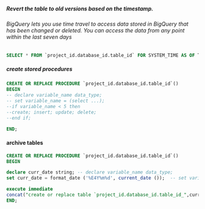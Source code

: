 ##### Revert the table to old versions based on the timestamp.
###### BigQuery lets you use time travel to access data stored in BigQuery that has been changed or deleted. You can access the data from any point within the last seven days

```SQL
SELECT * FROM `project_id.database_id.table_id` FOR SYSTEM_TIME AS OF TIMESTAMP_SUB(CURRENT_TIMESTAMP(), INTERVAL 200 minute)
```

##### create stored procedures

```SQL
CREATE OR REPLACE PROCEDURE `project_id.database_id.table_id`()
BEGIN
-- declare variable_name data_type;
-- set variable_name = (select ...);
--if variable_name < 5 then
--create; insert; update; delete;
--end if;

END;
```
#### archive tables

```SQL
CREATE OR REPLACE PROCEDURE `project_id.database_id.table_id`()
BEGIN

declare curr_date string; -- declare variable_name data_type;
set curr_date = format_date ('%E4Y%m%d', current_date ());  -- set variable_name = (select ...);

execute immediate
concat("create or replace table `project_id.database_id.table_id_",curr_date,"`"," as select * from `project_id.database_id.table_id`");
END;
```
